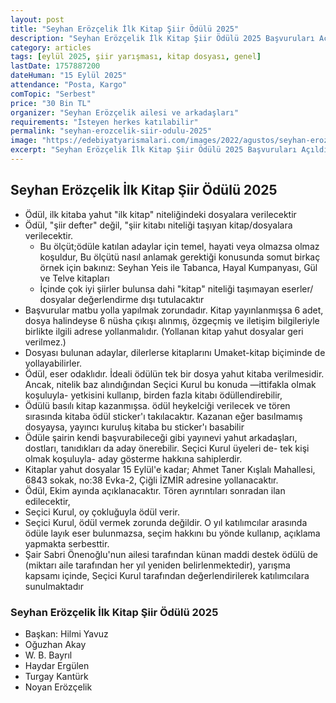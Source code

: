```yaml
---
layout: post
title: "Seyhan Erözçelik İlk Kitap Şiir Ödülü 2025"
description: "Seyhan Erözçelik İlk Kitap Şiir Ödülü 2025 Başvuruları Açıldı."
category: articles
tags: [eylül 2025, şiir yarışması, kitap dosyası, genel]
lastDate: 1757887200
dateHuman: "15 Eylül 2025"
attendance: "Posta, Kargo"
comTopic: "Serbest"
price: "30 Bin TL"
organizer: "Seyhan Erözçelik ailesi ve arkadaşları"
requirements: "İsteyen herkes katılabilir"
permalink: "seyhan-erozcelik-siir-odulu-2025"
image: "https://edebiyatyarismalari.com/images/2022/agustos/seyhan-erozcelik-siir-yarismasi.jpg"
excerpt: "Seyhan Erözçelik İlk Kitap Şiir Ödülü 2025 Başvuruları Açıldı."
---
```


## Seyhan Erözçelik İlk Kitap Şiir Ödülü 2025

- Ödül, ilk kitaba yahut "ilk kitap" niteliğindeki dosyalara verilecektir
- Ödül, "şiir defter" değil, "şiir kitabı niteliği taşıyan kitap/dosyalara verilecektir.
	- Bu ölçüt;ödüle katılan adaylar için temel, hayati veya olmazsa olmaz koşuldur, Bu ölçütü nasıl anlamak gerektiği konusunda somut birkaç örnek için bakınız: Seyhan Yeis ile Tabanca, Hayal Kumpanyası, Gül ve Telve kitapları
	- İçinde çok iyi şiirler bulunsa dahi "kitap" niteliği taşımayan eserler/ dosyalar değerlendirme dışı tutulacaktır
- Başvurular matbu yolla yapılmak zorundadır. Kitap yayınlanmışsa 6 adet, dosya halindeyse 6 nüsha çıkışı alınmış, özgeçmiş ve iletişim bilgileriyle birlikte ilgili adrese yollanmalıdır. (Yollanan kitap yahut dosyalar geri verilmez.)
- Dosyası bulunan adaylar, dilerlerse kitaplarını Umaket-kitap biçiminde de yollayabilirler.
- Ödül, eser odaklıdır. İdeali ödülün tek bir dosya yahut kitaba verilmesidir. Ancak, nitelik baz alındığından Seçici Kurul bu konuda —ittifakla olmak koşuluyla- yetkisini kullanıp, birden fazla kitabı ödüllendirebilir,
- Ödülü basılı kitap kazanmışsa. ödül heykelciği verilecek ve tören sırasında kitaba ödül sticker'ı takılacaktır. Kazanan eğer basılmamış dosyaysa, yayıncı kuruluş kitaba bu sticker'ı basabilir
- Ödüle şairin kendi başvurabileceği gibi yayınevi yahut arkadaşları, dostları, tanıdıkları da aday önerebilir. Seçici Kurul üyeleri de- tek kişi olmak koşuluyla- aday gösterme hakkına sahiplerdir.
- Kitaplar yahut dosyalar 15 Eylül'e kadar; Ahmet Taner Kışlalı Mahallesi, 6843 sokak, no:38 Evka-2, Çiğli İZMİR adresine yollanacaktır.
- Ödül, Ekim ayında açıklanacaktır. Tören ayrıntıları sonradan ilan edilecektir,
- Seçici Kurul, oy çokluğuyla ödül verir.
- Seçici Kurul, ödül vermek zorunda değildir. O yıl katılımcılar arasında ödüle layık eser bulunmazsa, seçim hakkını bu yönde kullanıp, açıklama yapmakta serbesttir.
- Şair Sabri Önenoğlu'nun ailesi tarafından künan maddi destek ödülü de (miktarı aile tarafından her yıl yeniden belirlenmektedir), yarışma kapsamı içinde, Seçici Kurul tarafından değerlendirilerek katılımcılara sunulmaktadır


### Seyhan Erözçelik İlk Kitap Şiir Ödülü 2025

- Başkan: Hilmi Yavuz
- Oğuzhan Akay
- W. B. Bayrıl
- Haydar Ergülen
- Turgay Kantürk
- Noyan Erözçelik
